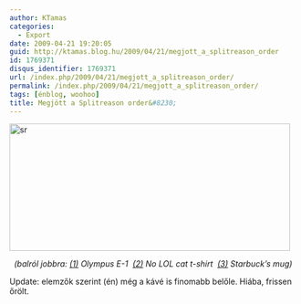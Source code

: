 ```yaml
---
author: KTamas
categories:
  - Export
date: 2009-04-21 19:20:05
guid: http://ktamas.blog.hu/2009/04/21/megjott_a_splitreason_order
id: 1769371
disqus_identifier: 1769371
url: /index.php/2009/04/21/megjott_a_splitreason_order/
permalink: /index.php/2009/04/21/megjott_a_splitreason_order/
tags: [énblog, woohoo]
title: Megjött a Splitreason order&#8230;
---
```


[<img class="size-full wp-image-389" title="sr" src="http://ktamas.blog.hu/media/image/200904/sr.jpg" alt="sr" width="492" height="223" />](http://ktamas.blog.hu/media/image/200904/sr.jpg)

<p style="text-align: center;">
  <em>(balról jobbra: <a href="http://www.dpreview.com/reviews/olympuse1/" target="_blank">(1)</a> Olympus E-1  <a href="http://www.splitreason.com/product/744" target="_blank">(2)</a> No LOL cat t-shirt  <a href="http://www.splitreason.com/product/668" target="_blank">(3)</a> Starbuck&#8217;s mug)</em>
</p>

<p style="text-align: left;">
  Update: elemzők szerint (én) még a kávé is finomabb belőle. Hiába, frissen őrölt.
</p></p>
